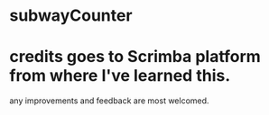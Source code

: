 # subwayCounter

# credits goes to Scrimba platform from where I've learned this.

any improvements and feedback are most welcomed.
